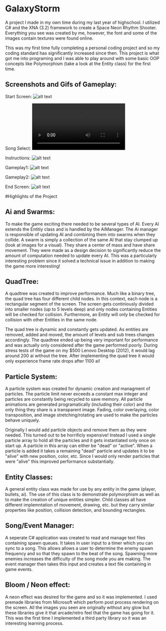 # GalaxyStorm
A project I made in my own time during my last year of highschool. I utilized C# and the XNA (3.2) framework to create a Space Neon Rhythm Shooter. Everything you see was created by me, however, the font and some of the images contain textures were found online.

This was my first time fully completing a personal coding project and so my coding standard has significantly increased since then. This project is what got me into programing and I was able to play around with some basic OOP concepts like Polymorphism (take a look at the Entity class) for the first time.

## Screenshots and Gifs of Gameplay:

Start Screen: ![alt text](https://i.gyazo.com/b47ba7244fcdf174c063000129f844c0.jpg)

Song Select: ![alt text](https://i.gyazo.com/6e54c2cd72aa976d8336819f7f87caa1.mp4)

Instructions: ![alt text](https://gyazo.com/fb4ab664ddbbc4f42e9b1622dce44265) 

Gameplay1: ![alt text](https://gyazo.com/e8f8f49f7f09b112cc82f1a673564d4f) 

Gameplay2: ![alt text](https://gyazo.com/ea0d4d8cb3a53eb4690613d5d2b8d39b) 

End Screen: ![alt text](https://gyazo.com/6ce4271d8a16d532d116f40a6170cb1e) 

#Highlights of the Project


## Ai and Swarms:
To make the game exciting there needed to be several types of AI. Every AI extends the Entitiy class and is handled by the AiManager. The Ai manager is responsible of updating AI and combining them into swarms when they collide. A swarm is simply a collection of the same AI that stay clumped up (look at images for a visual). They share a center of mass and have share movement. They were made as a design decision to significantly reduce the amount of computation needed to update every AI. This was a particularly interesting problem since it solved a technical issue in addition to making the game more interesting!

## QuadTree:

A quadtree was created to improve performance. Much like a binary tree, the quad tree has four different child nodes. In this context, each node is a rectangular segment of the screen. The screen gets continiously divided into smaller nodes (up to 5 levels deep) and only nodes containing Entities will be checked for collision. Furthermore, an Entity will only be checked for collision with other Entities in the same node.

The quad tree is dynamic and constantly gets updated. As entities are removed, added and moved, the amount of levels and sub trees changes accordingly. The quadtree ended up being very important for performance and was actually only considered after the game performed poorly. During stress tests of the game on my $500 Lenovo Desktop (2012), it would lag around 200 ai without the tree. After implementing the quad tree it would only experience frame rate drops after 1100 ai!

## Particle System:

A particle system was created for dynamic creation and managment of particles. The particle limit never exceeds a constant max integer and particles are constantly being recycled to save memory. All particle animations are generated programatically (including their color) and the only thing they share is a transparent image. Fading, color overlaying, color transposition, and image stretching/rotating are used to make the particles behave uniquely. 

Originally I would add particle objects and remove them as they were needed. This turned out to be horrificly expensive! Instead I used a single particle array to hold all the particles and it gets instantiated only once on start up. A particle in this array can either be "dead" or "active". When a particle is added it takes a remaining "dead" particle and updates it to be "alive" with new position, color, etc. Since I would only render particles that were "alive" this improved performance substantially.

## Entity Classes:

A general entity class was made for use by any entity in the game (player, bullets, ai). The use of this class is to demonstrate polymorphism as well as to make the creation of unique entities simpler. Child classes all have different implemntation of movement, drawing, etc. but they carry similar properties like position, collision detection, and bounding rectangles.

## Song/Event Manager:

A seperate C# application was created to read and manage text files containing spawn queues. It takes in user input to a timer which you can sync to a song. This allows allows a user to determine the enemy spawn frequency and so that they spawn to the beat of the song. Spawning more enemies increases the difficulty of the song mode you are making. The event manager then takes this input and creates a text file containing in game events.

## Bloom / Neon effect:

A neon effect was desired for the game and so it was implemented. I used premade libraries from Microsoft which perform post process rendering on the screen. All the images you seen are originally without any glow but these libraries give it that arcade/retro feel that the game has going for it. This was the first time I implemented a third party library so it was an interesting learning process.
